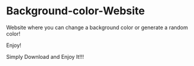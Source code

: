 # Background-color-Website
Website where you can change a background color or generate a random color!

Enjoy!

Simply Download and Enjoy It!!!

